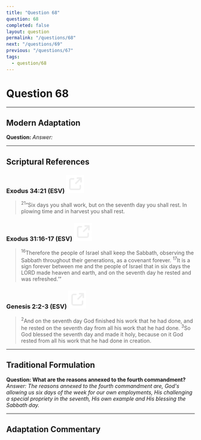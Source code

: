```yaml
---
title: "Question 68"
question: 68
completed: false
layout: question
permalink: "/questions/68"
next: "/questions/69"
previous: "/questions/67"
tags:
  - question/68
---
```

# Question 68
---
## Modern Adaptation
<strong>
    Question:
</strong>

<em>
    Answer:
</em>

---
## Scriptural References
### Exodus 34:21 (ESV) <a href="https://biblegateway.com/passage/?search=Exodus+34%3A21&version=ESV"><img src="/assets/svg/link.svg"/></a>
> <sup>21</sup>“Six days you shall work, but on the seventh day you shall rest. In plowing time and in harvest you shall rest.

### Exodus 31:16-17 (ESV) <a href="https://biblegateway.com/passage/?search=Exodus+31%3A16-17&version=ESV"><img src="/assets/svg/link.svg"/></a>
> <sup>16</sup>Therefore the people of Israel shall keep the Sabbath, observing the Sabbath throughout their generations, as a covenant forever.
> <sup>17</sup>It is a sign forever between me and the people of Israel that in six days the LORD made heaven and earth, and on the seventh day he rested and was refreshed.’”

### Genesis 2:2-3 (ESV) <a href="https://biblegateway.com/passage/?search=Genesis+2%3A2-3&version=ESV"><img src="/assets/svg/link.svg"/></a>
> <sup>2</sup>And on the seventh day God finished his work that he had done, and he rested on the seventh day from all his work that he had done.
> <sup>3</sup>So God blessed the seventh day and made it holy, because on it God rested from all his work that he had done in creation.

---
## Traditional Formulation
<strong>
    Question: What are the reasons annexed to the fourth commandment?
</strong>

<em>
    Answer: The reasons annexed to the fourth commandment are, God's allowing us six days of the week for our own employments, His challenging a special propriety in the seventh, His own example and His blessing the Sabbath day.
</em>

---
## Adaptation Commentary
